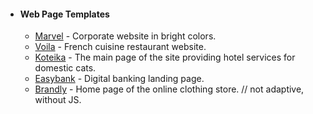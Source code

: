 - #### Web Page Templates #### 
  - [Marvel](https://authorskoy.github.io/Marvel/ "Corporate website in bright colors.") - Corporate website in bright colors.
  - [Voila](https://authorskoy.github.io/Voila/ "French cuisine restaurant website.") - French cuisine restaurant website.
  - [Koteika](https://authorskoy.github.io/Koteika/ "The main page of the site providing hotel services for domestic cats.") - The main page of the site providing hotel services for domestic cats.
  - [Easybank](https://authorskoy.github.io/Easybank/ "Digital banking landing page.") - Digital banking landing page.
  - [Brandly](https://authorskoy.github.io/Brandly/ "Home page of the online clothing store.") - Home page of the online clothing store. // not adaptive, without JS.
